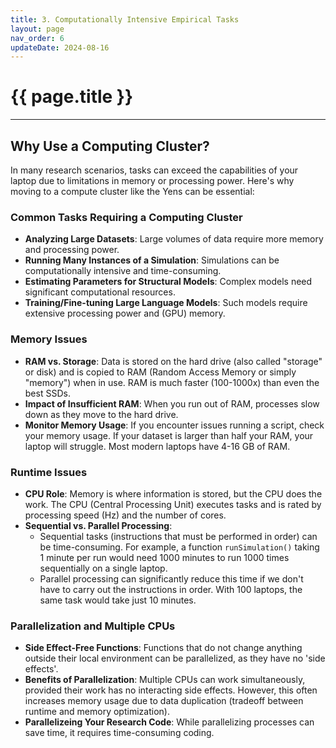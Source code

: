 ```yaml
---
title: 3. Computationally Intensive Empirical Tasks 
layout: page
nav_order: 6
updateDate: 2024-08-16
---
```


# {{ page.title }}
---
## Why Use a Computing Cluster?
In many research scenarios, tasks can exceed the capabilities of your laptop due to limitations in memory or processing power. Here's why moving to a compute cluster like the Yens can be essential:

### Common Tasks Requiring a Computing Cluster
- **Analyzing Large Datasets**: Large volumes of data require more memory and processing power.
- **Running Many Instances of a Simulation**: Simulations can be computationally intensive and time-consuming.
- **Estimating Parameters for Structural Models**: Complex models need significant computational resources.
- **Training/Fine-tuning Large Language Models**: Such models require extensive processing power and (GPU) memory.

### Memory Issues
- **RAM vs. Storage**: Data is stored on the hard drive (also called "storage" or disk) and is copied to RAM (Random Access Memory or simply "memory") when in use. RAM is much faster (100-1000x) than even the best SSDs.
- **Impact of Insufficient RAM**: When you run out of RAM, processes slow down as they move to the hard drive.
- **Monitor Memory Usage**: If you encounter issues running a script, check your memory usage. If your dataset is larger than half your RAM, your laptop will struggle. Most modern laptops have 4-16 GB of RAM.

### Runtime Issues
- **CPU Role**: Memory is where information is stored, but the CPU does the work. The CPU (Central Processing Unit) executes tasks and is rated by processing speed (Hz) and the number of cores.
- **Sequential vs. Parallel Processing**:
	- Sequential tasks (instructions that must be performed in order) can be time-consuming. For example, a function `runSimulation()` taking 1 minute per run would need 1000 minutes to run 1000 times sequentially on a single laptop.
	- Parallel processing can significantly reduce this time if we don't have to carry out the instructions in order. With 100 laptops, the same task would take just 10 minutes.

### Parallelization and Multiple CPUs
- **Side Effect-Free Functions**: Functions that do not change anything outside their local environment can be parallelized, as they have no 'side effects'.
- **Benefits of Parallelization**: Multiple CPUs can work simultaneously, provided their work has no interacting side effects. However, this often increases memory usage due to data duplication (tradeoff between runtime and memory optimization).
- **Parallelizeing Your Research Code**: While parallelizing processes can save time, it requires time-consuming coding.
